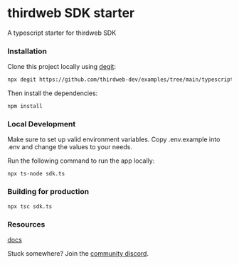 # thirdweb SDK starter

A typescript starter for thirdweb SDK

### Installation

Clone this project locally using [degit](https://npmjs.org/package/degit):

```bash
npx degit https://github.com/thirdweb-dev/examples/tree/main/typescript/typescript-sdk
```

Then install the dependencies:

```
npm install
```


### Local Development

Make sure to set up valid environment variables. Copy .env.example into .env and change the values to your needs.

Run the following command to run the app locally:

```
npx ts-node sdk.ts
```


### Building for production



```
npx tsc sdk.ts
```

### Resources

[docs](https://docs.thirdweb.com/typescript)


Stuck somewhere? Join the [community discord](https://discord.gg/thirdweb).